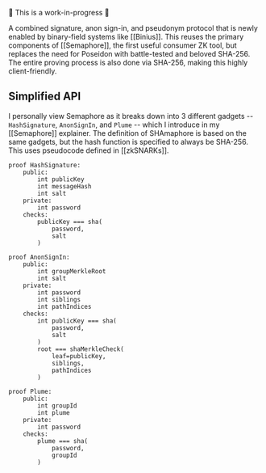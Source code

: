 🚧 This is a work-in-progress 🚧

A combined signature, anon sign-in, and pseudonym protocol that is newly enabled by binary-field systems like [[Binius]]. This reuses the primary components of [[Semaphore]], the first useful consumer ZK tool, but replaces the need for Poseidon with battle-tested and beloved SHA-256. The entire proving process is also done via SHA-256, making this highly client-friendly.

## Simplified API

I personally view Semaphore as it breaks down into 3 different gadgets -- `HashSignature`, `AnonSignIn`, and `Plume` -- which I introduce in my [[Semaphore]] explainer. The definition of SHAmaphore is based on the same gadgets, but the hash function is specified to always be SHA-256. This uses pseudocode defined in [[zkSNARKs]].

```
proof HashSignature:
	public:
		int publicKey
		int messageHash
		int salt
	private:
		int password
	checks:
		publicKey === sha(
			password, 
			salt
		)
```

```
proof AnonSignIn:
	public:
		int groupMerkleRoot
		int salt
	private:
		int password
		int siblings
		int pathIndices
	checks:
		int publicKey === sha(
			password,
			salt
		)
		root === shaMerkleCheck(
			leaf=publicKey,
			siblings,
			pathIndices
		)
```

```
proof Plume:
	public:
		int groupId
		int plume
	private:
		int password
	checks:
		plume === sha(
			password,
			groupId
		)
```

